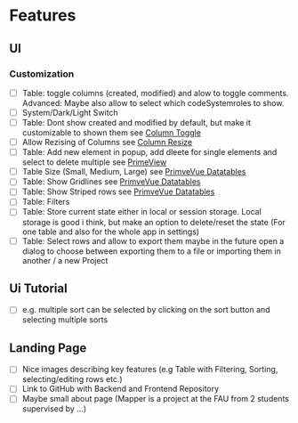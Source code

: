 # Features

## UI

### Customization

- [ ] Table: toggle columns (created, modified) and alow to toggle comments. Advanced: Maybe also allow to select which codeSystemroles to show.
- [ ] System/Dark/Light Switch
- [ ] Table: Dont show created and modified by default, but make it customizable to shown them see [Column Toggle](https://v3.primevue.org/datatable/#column_toggle)
- [ ] Allow Rezising of Columns see [Column Resize](https://v3.primevue.org/datatable/#column_resize)
- [ ] Table: Add new element in popup, add dleete for single elements and select to delete multiple see [PrimeView](https://v3.primevue.org/datatable/#dtproducts)
- [ ] Table Size (Small, Medium, Large) see [PrimveVue Datatables](https://v3.primevue.org/datatable/#size)
- [ ] Table: Show Gridlines see [PrimveVue Datatables](https://v3.primevue.org/datatable/#gridlines)
- [ ] Table: Show Striped rows see [PrimveVue Datatables](https://v3.primevue.org/datatable/#striped)
- [ ] Table: Filters
- [ ] Table: Store current state either in local or session storage. Local storage is good i think, but make an option to delete/reset the state (For one table and also for the whole app in settings)
- [ ] Table: Select rows and allow to export them maybe in the future open a dialog to choose between exporting them to a file or importing them in another / a new Project

## Ui Tutorial

- [ ] e.g. multiple sort can be selected by clicking on the sort button and selecting multiple sorts

## Landing Page

- [ ] Nice images describing key features (e.g Table with Filtering, Sorting, selecting/editing rows etc.)
- [ ] Link to GitHub with Backend and Frontend Repository
- [ ] Maybe small about page (Mapper is a project at the FAU from 2 students supervised by ...)
